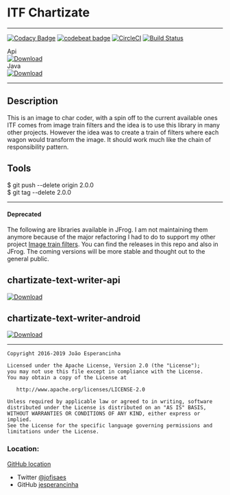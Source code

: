 # ITF Chartizate
---
[![Codacy Badge](https://api.codacy.com/project/badge/Grade/f1ccef42562a4e338846f103c7549955)](https://www.codacy.com/app/jofisaes/itf-chartizate?utm_source=github.com&amp;utm_medium=referral&amp;utm_content=jesperancinha/itf-chartizate&amp;utm_campaign=Badge_Grade)
[![codebeat badge](https://codebeat.co/badges/38f795d1-c092-4aac-976d-ec193651cd49)](https://codebeat.co/projects/github-com-jesperancinha-itf-chartizate-master)
[![CircleCI](https://circleci.com/gh/jesperancinha/itf-chartizate.svg?style=svg)](https://circleci.com/gh/jesperancinha/itf-chartizate)
[![Build Status](https://travis-ci.org/jesperancinha/itf-chartizate.svg?branch=master)](https://travis-ci.org/jesperancinha/itf-chartizate)

Api  
[ ![Download](https://api.bintray.com/packages/jesperancinha/itf/itf-chartizate-api/images/download.svg) ](https://bintray.com/jesperancinha/itf/itf-chartizate-api/_latestVersion)  
Java  
[ ![Download](https://api.bintray.com/packages/jesperancinha/itf/itf-chartizate-java/images/download.svg) ](https://bintray.com/jesperancinha/itf/itf-chartizate-java/_latestVersion)

---
## Description

This is an image to char coder, with a spin off to the current available ones
ITF comes from image train filters and the idea is to use this library in many other projects. However the idea was to create a train of filters where each wagon would transform the image. It should work much like the chain of responsibility pattern.

## Tools

$ git push --delete origin 2.0.0  
$ git tag --delete 2.0.0

---
#### Deprecated

The following are libraries available in JFrog. I am not maintaining them anymore because of the major refactoring I had to do to support my other project [Image train filters](https://github.com/jesperancinha/image-train-filters-scala). You can find the releases in this repo and also in JFrog. The coming versions will be more stable and thought out to the general public.

## chartizate-text-writer-api

[ ![Download](https://api.bintray.com/packages/jesperancinha/maven/itf-chartizate-java/images/download.svg?version=1.1.4) ](https://bintray.com/jesperancinha/maven/itf-chartizate-java/1.1.4/link)

## chartizate-text-writer-android

[ ![Download](https://api.bintray.com/packages/jesperancinha/maven/itf-chartizate-android/images/download.svg?version=1.1.4) ](https://bintray.com/jesperancinha/maven/itf-chartizate-android/1.1.4/link)

---
```
Copyright 2016-2019 João Esperancinha

Licensed under the Apache License, Version 2.0 (the "License");
you may not use this file except in compliance with the License.
You may obtain a copy of the License at

   http://www.apache.org/licenses/LICENSE-2.0

Unless required by applicable law or agreed to in writing, software
distributed under the License is distributed on an "AS IS" BASIS,
WITHOUT WARRANTIES OR CONDITIONS OF ANY KIND, either express or implied.
See the License for the specific language governing permissions and
limitations under the License.
```

### Location:

[GitHub location](https://github.com/jesperancinha/lib-chartizate-sz)

* Twitter [@jofisaes](https://twitter.com/jofisaes)
* GitHub [jesperancinha](https://github.com/jesperancinha) 

